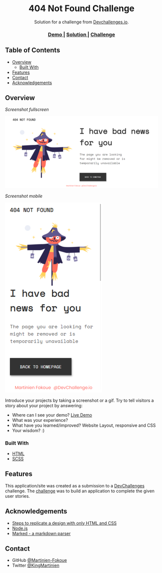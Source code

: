 <!-- Please update value in the {}  -->

<h1 align="center">404 Not Found Challenge</h1>

<div align="center">
   Solution for a challenge from  <a href="http://devchallenges.io" target="_blank">Devchallenges.io</a>.
</div>

<div align="center">
  <h3>
    <a href="https://dev-challenge-404-page-challenge-git-master.martinien-fokoue.vercel.app/">
      Demo
    </a>
    <span> | </span>
    <a href="https://https://github.com/Martinien-Fokoue/DevChallenge-404-page-Challenge">
      Solution
    </a>
    <span> | </span>
    <a href="https://devchallenges.io/challenges/wBunSb7FPrIepJZAg0sY">
      Challenge
    </a>
  </h3>
</div>

<!-- TABLE OF CONTENTS -->

## Table of Contents

- [Overview](#overview)
  - [Built With](#built-with)
- [Features](#features)
- [Contact](#contact)
- [Acknowledgements](#acknowledgements)

<!-- OVERVIEW -->

## Overview

_Screenshot fullscreen_


![screenshot Fullscreen](images/fullversion.png)

_Screenshot mobile_


![screenshot mobile](images/phoneversion.png)



Introduce your projects by taking a screenshot or a gif. Try to tell visitors a story about your project by answering:

- Where can I see your demo? <a href="https://dev-challenge-404-page-challenge-git-master.martinien-fokoue.vercel.app/">Live Demo</a>
- What was your experience?
- What have you learned/improved? Website Layout, responsive and CSS
- Your wisdom? :)

### Built With

<!-- This section should list any major frameworks that you built your project using. Here are a few examples.-->

- [HTML](https://html5.org/)
- [SCSS](https://sass-lang.com//)

## Features

<!-- List the features of your application or follow the template. Don't share the figma file here :) -->

This application/site was created as a submission to a [DevChallenges](https://devchallenges.io/challenges) challenge. The [challenge](https://devchallenges.io/challenges/wBunSb7FPrIepJZAg0sY) was to build an application to complete the given user stories.


## Acknowledgements

<!-- This section should list any articles or add-ons/plugins that helps you to complete the project. This is optional but it will help you in the future. For exmpale -->

- [Steps to replicate a design with only HTML and CSS](https://devchallenges-blogs.web.app/how-to-replicate-design/)
- [Node.js](https://nodejs.org/)
- [Marked - a markdown parser](https://github.com/chjj/marked)

## Contact

- GitHub [@Martinien-Fokoue](https://github.com/Martinien-Fokoue)
- Twitter [@KingMartinien](https://twitter.com/King_Martinien)
